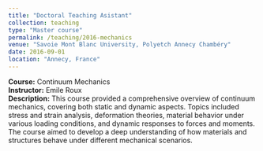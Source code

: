 ```yaml
---
title: "Doctoral Teaching Asistant"
collection: teaching
type: "Master course"
permalink: /teaching/2016-mechanics
venue: "Savoie Mont Blanc University, Polyetch Annecy Chambéry"
date: 2016-09-01
location: "Annecy, France"
---
```


**Course:** Continuum Mechanics  
**Instructor:** Emile Roux  
**Description:** This course provided a comprehensive overview of continuum mechanics, covering both static and dynamic aspects. Topics included stress and strain analysis, deformation theories, material behavior under various loading conditions, and dynamic responses to forces and moments. The course aimed to develop a deep understanding of how materials and structures behave under different mechanical scenarios.